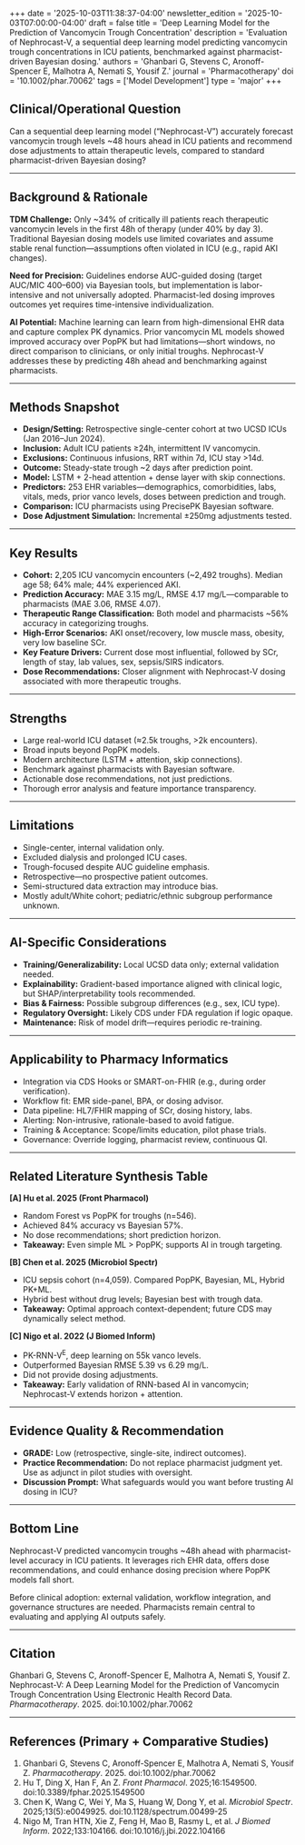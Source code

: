 +++
date = '2025-10-03T11:38:37-04:00'
newsletter_edition = '2025-10-03T07:00:00-04:00'
draft = false
title = 'Deep Learning Model for the Prediction of Vancomycin Trough Concentration'
description = 'Evaluation of Nephrocast-V, a sequential deep learning model predicting vancomycin trough concentrations in ICU patients, benchmarked against pharmacist-driven Bayesian dosing.'
authors = 'Ghanbari G, Stevens C, Aronoff-Spencer E, Malhotra A, Nemati S, Yousif Z.'
journal = 'Pharmacotherapy'
doi = '10.1002/phar.70062'
tags = ['Model Development']
type = 'major'
+++

## Clinical/Operational Question  
Can a sequential deep learning model (“Nephrocast-V”) accurately forecast vancomycin trough levels ~48 hours ahead in ICU patients and recommend dose adjustments to attain therapeutic levels, compared to standard pharmacist-driven Bayesian dosing?  

---

## Background & Rationale  
**TDM Challenge:** Only ~34% of critically ill patients reach therapeutic vancomycin levels in the first 48h of therapy (under 40% by day 3). Traditional Bayesian dosing models use limited covariates and assume stable renal function—assumptions often violated in ICU (e.g., rapid AKI changes).  

**Need for Precision:** Guidelines endorse AUC-guided dosing (target AUC/MIC 400–600) via Bayesian tools, but implementation is labor-intensive and not universally adopted. Pharmacist-led dosing improves outcomes yet requires time-intensive individualization.  

**AI Potential:** Machine learning can learn from high-dimensional EHR data and capture complex PK dynamics. Prior vancomycin ML models showed improved accuracy over PopPK but had limitations—short windows, no direct comparison to clinicians, or only initial troughs. Nephrocast-V addresses these by predicting 48h ahead and benchmarking against pharmacists.  

---

## Methods Snapshot  
- **Design/Setting:** Retrospective single-center cohort at two UCSD ICUs (Jan 2016–Jun 2024).  
- **Inclusion:** Adult ICU patients ≥24h, intermittent IV vancomycin.  
- **Exclusions:** Continuous infusions, RRT within 7d, ICU stay >14d.  
- **Outcome:** Steady-state trough ~2 days after prediction point.  
- **Model:** LSTM + 2-head attention + dense layer with skip connections.  
- **Predictors:** 253 EHR variables—demographics, comorbidities, labs, vitals, meds, prior vanco levels, doses between prediction and trough.  
- **Comparison:** ICU pharmacists using PrecisePK Bayesian software.  
- **Dose Adjustment Simulation:** Incremental ±250mg adjustments tested.  

---

## Key Results  
- **Cohort:** 2,205 ICU vancomycin encounters (~2,492 troughs). Median age 58; 64% male; 44% experienced AKI.  
- **Prediction Accuracy:** MAE 3.15 mg/L, RMSE 4.17 mg/L—comparable to pharmacists (MAE 3.06, RMSE 4.07).  
- **Therapeutic Range Classification:** Both model and pharmacists ~56% accuracy in categorizing troughs.  
- **High-Error Scenarios:** AKI onset/recovery, low muscle mass, obesity, very low baseline SCr.  
- **Key Feature Drivers:** Current dose most influential, followed by SCr, length of stay, lab values, sex, sepsis/SIRS indicators.  
- **Dose Recommendations:** Closer alignment with Nephrocast-V dosing associated with more therapeutic troughs.  

---

## Strengths  
- Large real-world ICU dataset (≈2.5k troughs, >2k encounters).  
- Broad inputs beyond PopPK models.  
- Modern architecture (LSTM + attention, skip connections).  
- Benchmark against pharmacists with Bayesian software.  
- Actionable dose recommendations, not just predictions.  
- Thorough error analysis and feature importance transparency.  

---

## Limitations  
- Single-center, internal validation only.  
- Excluded dialysis and prolonged ICU cases.  
- Trough-focused despite AUC guideline emphasis.  
- Retrospective—no prospective patient outcomes.  
- Semi-structured data extraction may introduce bias.  
- Mostly adult/White cohort; pediatric/ethnic subgroup performance unknown.  

---

## AI-Specific Considerations  
- **Training/Generalizability:** Local UCSD data only; external validation needed.  
- **Explainability:** Gradient-based importance aligned with clinical logic, but SHAP/interpretability tools recommended.  
- **Bias & Fairness:** Possible subgroup differences (e.g., sex, ICU type).  
- **Regulatory Oversight:** Likely CDS under FDA regulation if logic opaque.  
- **Maintenance:** Risk of model drift—requires periodic re-training.  

---

## Applicability to Pharmacy Informatics  
- Integration via CDS Hooks or SMART-on-FHIR (e.g., during order verification).  
- Workflow fit: EMR side-panel, BPA, or dosing advisor.  
- Data pipeline: HL7/FHIR mapping of SCr, dosing history, labs.  
- Alerting: Non-intrusive, rationale-based to avoid fatigue.  
- Training & Acceptance: Scope/limits education, pilot phase trials.  
- Governance: Override logging, pharmacist review, continuous QI.  

---

## Related Literature Synthesis Table  

**[A] Hu et al. 2025 (Front Pharmacol)**  
- Random Forest vs PopPK for troughs (n=546).  
- Achieved 84% accuracy vs Bayesian 57%.  
- No dose recommendations; short prediction horizon.  
- **Takeaway:** Even simple ML > PopPK; supports AI in trough targeting.  

**[B] Chen et al. 2025 (Microbiol Spectr)**  
- ICU sepsis cohort (n=4,059). Compared PopPK, Bayesian, ML, Hybrid PK+ML.  
- Hybrid best without drug levels; Bayesian best with trough data.  
- **Takeaway:** Optimal approach context-dependent; future CDS may dynamically select method.  

**[C] Nigo et al. 2022 (J Biomed Inform)**  
- PK-RNN-V<sup>E</sup>, deep learning on 55k vanco levels.  
- Outperformed Bayesian RMSE 5.39 vs 6.29 mg/L.  
- Did not provide dosing adjustments.  
- **Takeaway:** Early validation of RNN-based AI in vancomycin; Nephrocast-V extends horizon + attention.  

---

## Evidence Quality & Recommendation  
- **GRADE:** Low (retrospective, single-site, indirect outcomes).  
- **Practice Recommendation:** Do not replace pharmacist judgment yet. Use as adjunct in pilot studies with oversight.  
- **Discussion Prompt:** What safeguards would you want before trusting AI dosing in ICU?  

---

## Bottom Line  
Nephrocast-V predicted vancomycin troughs ~48h ahead with pharmacist-level accuracy in ICU patients. It leverages rich EHR data, offers dose recommendations, and could enhance dosing precision where PopPK models fall short.  

Before clinical adoption: external validation, workflow integration, and governance structures are needed. Pharmacists remain central to evaluating and applying AI outputs safely.  

---

## Citation  
Ghanbari G, Stevens C, Aronoff-Spencer E, Malhotra A, Nemati S, Yousif Z. Nephrocast-V: A Deep Learning Model for the Prediction of Vancomycin Trough Concentration Using Electronic Health Record Data. *Pharmacotherapy*. 2025. doi:10.1002/phar.70062  

---

## References (Primary + Comparative Studies)  
1. Ghanbari G, Stevens C, Aronoff-Spencer E, Malhotra A, Nemati S, Yousif Z. *Pharmacotherapy*. 2025. doi:10.1002/phar.70062  
2. Hu T, Ding X, Han F, An Z. *Front Pharmacol*. 2025;16:1549500. doi:10.3389/fphar.2025.1549500  
3. Chen K, Wang C, Wei Y, Ma S, Huang W, Dong Y, et al. *Microbiol Spectr*. 2025;13(5):e0049925. doi:10.1128/spectrum.00499-25  
4. Nigo M, Tran HTN, Xie Z, Feng H, Mao B, Rasmy L, et al. *J Biomed Inform*. 2022;133:104166. doi:10.1016/j.jbi.2022.104166  